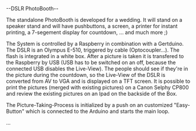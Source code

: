 --DSLR PhotoBooth--

The standalone PhotoBooth is developed for a wedding. It will stand on a speaker stand and will have pushbuttons, a screen, a printer for instant printing, a 7-segement display for countdown, ... and much more ;)

The System is controlled by a Raspberry in combination with a Gertduino.
The DSLR is an Olympus E-510, triggered by cable (Optocoupler...). The flash is integrated in a white box.
After a picture is taken it is transfered to the Raspberry by USB (USB has to be switched on an off, because the connected USB disables the Live-View).
The people should see if they're in the picture during the countdown, so the Live-View of the DSLR is converted from AV to VGA and is displayed on a TFT screen.
It is possible to print the pictures (merged with existing pictures) on a Canon Selphy CP800 and review the existing pictures on an Ipad on the backside of the Box.

The Picture-Taking-Process is initialized by a push on an customized "Easy-Button" which is connected to the Arduino and starts the main loop. 


...

